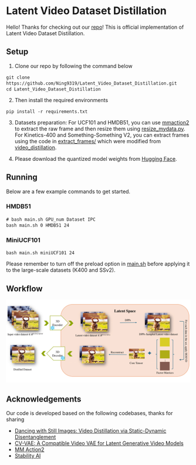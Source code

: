 # Latent Video Dataset Distillation

Hello! Thanks for checking out our [repo](https://github.com/Ning9319/Latent_Video_Dataset_Distillation)! This is official implementation of Latent Video Dataset Distillation.

## Setup
1. Clone our repo by following the command below
```
git clone https://github.com/Ning9319/Latent_Video_Dataset_Distillation.git
cd Latent_Video_Dataset_Distillation
```

2. Then install the required environments
```
pip install -r requirements.txt
```
3. Datasets preparation:
For UCF101 and HMDB51, you can use [mmaction2](https://github.com/open-mmlab/mmaction2) to extract the raw frame and then resize them using [resize_mydata.py](./distill_utils/resize_mydata.py). For Kinetics-400 and Something-Something V2, you can extract frames using the code in [extract_frames/](./extract_frames/) which were modified from [video_distillation](https://github.com/yuz1wan/video_distillation). 

4. Please download the quantized model weights from [Hugging Face](https://huggingface.co/datasets/Ning9319/Latent_Video_Dataset_Distillation/tree/main).

## Running
Below are a few example commands to get started.

### HMDB51
```
# bash main.sh GPU_num Dataset IPC
bash main.sh 0 HMDB51 24
```

### MiniUCF101
```
bash main.sh miniUCF101 24
```
Please remember to turn off the preload option in [main.sh](./main.sh) before applying it to the large-scale datasets (K400 and SSv2).

## Workflow
![overall_workflow](https://github.com/Ning9319/Latent_Video_Dataset_Distillation/blob/main/resources/method.png)


## Acknowledgements
Our code is developed based on the following codebases, thanks for sharing
* [Dancing with Still Images: Video Distillation via Static-Dynamic Disentanglement](https://github.com/yuz1wan/video_distillation)
* [CV-VAE: A Compatible Video VAE for Latent Generative Video Models](https://github.com/AILab-CVC/CV-VAE)
* [MM Action2](https://github.com/open-mmlab/mmaction2)
* [Stability AI](https://huggingface.co/stabilityai/sd-vae-ft-mse/tree/main)
